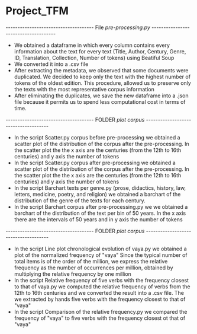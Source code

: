 # Project_TFM

------------------------------------- File *pre-processing.py* -------------------------------------

- We obtained a dataframe in which every column contains every information about the text for every text (Title, Author, Century, Genre, ID, Translation, Collection, Number of tokens) using Beatiful Soup
- We converted it into a .csv file
- After extracting the metadata, we observed that some documents were duplicated. We decided to keep only the text with the highest number of tokens of the oldest edition. This procedure, allowed us to preserve only the texts with the most representative corpus information
- After eliminating the duplicates, we save the new dataframe into a .json file because it permits us to spend less computational cost in terms of time. 

------------------------------------- FOLDER *plot corpus* -------------------------------------

- In the script Scatter.py corpus before pre-processing we obtained a scatter plot of the distribution of the corpus after the pre-processing. In the scatter plot the the x axis are the centuries (from the 12th to 16th centuries) and y axis the number of tokens
- In the script Scatter.py corpus after pre-processing we obtained a scatter plot of the distribution of the corpus after the pre-processing. In the scatter plot the the x axis are the centuries (from the 12th to 16th centuries) and y axis the number of tokens
- In the script Barchart texts per genre.py (prose, didactics, history, law, letters, medicine, poetry, and religion) 
we obtained a barchart of the distribution of the genre of the texts for each century.
- In the script Barchart corpus after pre-processing.py we we obtained a barchart of the distribution of the text per bin of 50 years. In the x axis there are the intervals of 50 years and in y axis the number of tokens

------------------------------------- FOLDER *plot corpus* -------------------------------------

- In the script Line plot chronological evolution of vaya.py we obtained a plot of the normalized frequency of "vaya" Since the typical number of total items is of the order of the million, we express the relative frequency as the number of occurrences per million, obtained by multiplying the relative frequency by one million
- In the script Relative frequency of five verbs with the frequency closest to that of vaya.py we computed the relative frequency of verbs from the 12th to 16th centuries and we converted the result into a .csv file. The we extracted by hands five verbs with the frequency closest to that of "vaya"
- In the script Comparison of the relative frequency.py we compared the frequency of "vaya" to five verbs with the frequency closest ot that of "vaya"


